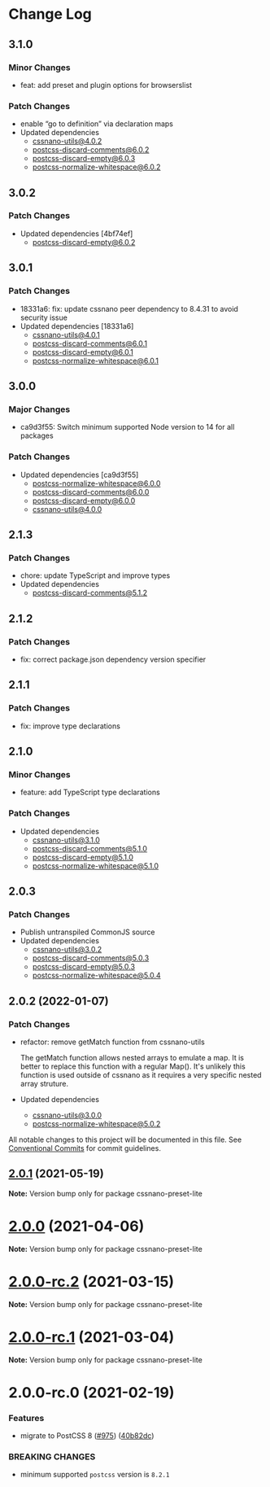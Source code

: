 # Change Log

## 3.1.0

### Minor Changes

- feat: add preset and plugin options for browserslist

### Patch Changes

- enable “go to definition” via declaration maps
- Updated dependencies
  - cssnano-utils@4.0.2
  - postcss-discard-comments@6.0.2
  - postcss-discard-empty@6.0.3
  - postcss-normalize-whitespace@6.0.2

## 3.0.2

### Patch Changes

- Updated dependencies [4bf74ef]
  - postcss-discard-empty@6.0.2

## 3.0.1

### Patch Changes

- 18331a6: fix: update cssnano peer dependency to 8.4.31 to avoid security issue
- Updated dependencies [18331a6]
  - cssnano-utils@4.0.1
  - postcss-discard-comments@6.0.1
  - postcss-discard-empty@6.0.1
  - postcss-normalize-whitespace@6.0.1

## 3.0.0

### Major Changes

- ca9d3f55: Switch minimum supported Node version to 14 for all packages

### Patch Changes

- Updated dependencies [ca9d3f55]
  - postcss-normalize-whitespace@6.0.0
  - postcss-discard-comments@6.0.0
  - postcss-discard-empty@6.0.0
  - cssnano-utils@4.0.0

## 2.1.3

### Patch Changes

- chore: update TypeScript and improve types
- Updated dependencies
  - postcss-discard-comments@5.1.2

## 2.1.2

### Patch Changes

- fix: correct package.json dependency version specifier

## 2.1.1

### Patch Changes

- fix: improve type declarations

## 2.1.0

### Minor Changes

- feature: add TypeScript type declarations

### Patch Changes

- Updated dependencies
  - cssnano-utils@3.1.0
  - postcss-discard-comments@5.1.0
  - postcss-discard-empty@5.1.0
  - postcss-normalize-whitespace@5.1.0

## 2.0.3

### Patch Changes

- Publish untranspiled CommonJS source
- Updated dependencies
  - cssnano-utils@3.0.2
  - postcss-discard-comments@5.0.3
  - postcss-discard-empty@5.0.3
  - postcss-normalize-whitespace@5.0.4

## 2.0.2 (2022-01-07)

### Patch Changes

- refactor: remove getMatch function from cssnano-utils

  The getMatch function allows nested arrays to emulate a map.
  It is better to replace this function with a regular Map().
  It's unlikely this function is used outside of cssnano as it requires
  a very specific nested array struture.

- Updated dependencies
  - cssnano-utils@3.0.0
  - postcss-normalize-whitespace@5.0.2

All notable changes to this project will be documented in this file.
See [Conventional Commits](https://conventionalcommits.org) for commit guidelines.

## [2.0.1](https://github.com/cssnano/cssnano/compare/cssnano-preset-lite@2.0.0...cssnano-preset-lite@2.0.1) (2021-05-19)

**Note:** Version bump only for package cssnano-preset-lite

# [2.0.0](https://github.com/cssnano/cssnano/compare/cssnano-preset-lite@2.0.0-rc.2...cssnano-preset-lite@2.0.0) (2021-04-06)

**Note:** Version bump only for package cssnano-preset-lite

# [2.0.0-rc.2](https://github.com/cssnano/cssnano/compare/cssnano-preset-lite@2.0.0-rc.1...cssnano-preset-lite@2.0.0-rc.2) (2021-03-15)

**Note:** Version bump only for package cssnano-preset-lite

# [2.0.0-rc.1](https://github.com/cssnano/cssnano/compare/cssnano-preset-lite@2.0.0-rc.0...cssnano-preset-lite@2.0.0-rc.1) (2021-03-04)

**Note:** Version bump only for package cssnano-preset-lite

# 2.0.0-rc.0 (2021-02-19)

### Features

- migrate to PostCSS 8 ([#975](https://github.com/cssnano/cssnano/issues/975)) ([40b82dc](https://github.com/cssnano/cssnano/commit/40b82dca7f53ac02cd4fe62846dec79b898ccb49))

### BREAKING CHANGES

- minimum supported `postcss` version is `8.2.1`
